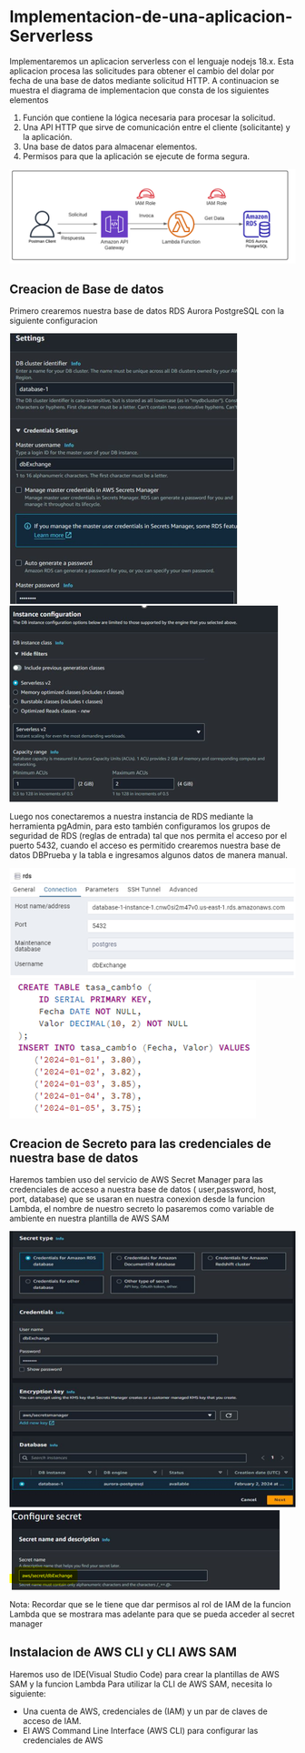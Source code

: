<h1>Implementacion-de-una-aplicacion-Serverless</h1>

<p> Implementaremos un aplicacion serverless con el lenguaje nodejs 18.x. Esta aplicacion procesa las solicitudes para obtener el cambio del dolar por fecha de una 
base de datos mediante solicitud HTTP. A continuacion se muestra el diagrama de implementacion que consta de los siguientes elementos</p>

<ol>
  <li>Función que contiene la lógica necesaria para procesar la solicitud.</li>
  <li>Una API HTTP que sirve de comunicación entre el cliente (solicitante) y la aplicación.</li>
  <li>Una base de datos para almacenar elementos.</li>
  <li>Permisos para que la aplicación se ejecute de forma segura.</li>
</ol>  
<img src="https://github.com/mhcuenca/Implementacion-de-una-aplicacion-Serverless/blob/main/images/implement%20app.PNG" alt="alternatetext">

<h2>Creacion de Base de datos</h2>
Primero crearemos nuestra base de datos RDS Aurora PostgreSQL con la siguiente configuracion

<img src="https://github.com/mhcuenca/Implementacion-de-una-aplicacion-Serverless/blob/main/images/RDS1.PNG" alt="alternatetext">  <img src="https://github.com/mhcuenca/Implementacion-de-una-aplicacion-Serverless/blob/main/images/RDS2.PNG" alt="alternatetext">

<p> Luego nos conectaremos a nuestra instancia de RDS mediante la herramienta pgAdmin, para esto también configuramos los grupos de seguridad de RDS (reglas de entrada) tal que nos permita el acceso por el puerto 5432, cuando el acceso es permitido crearemos nuestra base de datos DBPrueba y la tabla e ingresamos algunos datos de manera manual.</p>

<img src="https://github.com/mhcuenca/Implementacion-de-una-aplicacion-Serverless/blob/main/images/pgadmin.PNG" alt="alternatetext">  <img src="https://github.com/mhcuenca/Implementacion-de-una-aplicacion-Serverless/blob/main/images/scriptsql.PNG" alt="alternatetext">

<h2>Creacion de Secreto para las credenciales de nuestra base de datos</h2>

<p>Haremos tambien uso del servicio de AWS Secret Manager para las credenciales de acceso a nuestra base de datos ( user,password, host, port, database) que se usaran en nuestra conexion desde la funcion Lambda, el nombre de nuestro secreto lo pasaremos como variable de ambiente en nuestra plantilla de AWS SAM </p>

<img src="https://github.com/mhcuenca/Implementacion-de-una-aplicacion-Serverless/blob/main/images/secret1.PNG" alt="alternatetext">  <img src="https://github.com/mhcuenca/Implementacion-de-una-aplicacion-Serverless/blob/main/images/secret2.PNG" alt="alternatetext">

<p>Nota: Recordar que se le tiene que dar permisos al rol de IAM de la funcion Lambda que se mostrara mas adelante para que se pueda acceder al secret manager</p>

<h2>Instalacion de AWS CLI y CLI AWS SAM</h2>

<p>Haremos uso de IDE(Visual Studio Code) para crear la plantillas de AWS SAM y la funcion Lambda
Para utilizar la CLI de AWS SAM, necesita lo siguiente:
</p>
<ul>
  <li>Una cuenta de AWS, credenciales de (IAM) y un par de claves de acceso de IAM.</li>
  <li>El AWS Command Line Interface (AWS CLI) para configurar las credenciales de AWS </li>
</ul>
